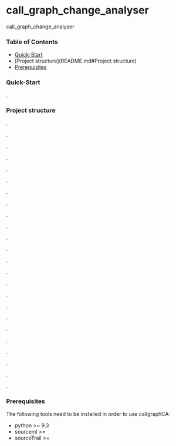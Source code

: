 # call_graph_change_analyser
call_graph_change_analyser

### Table of Contents
* [Quick-Start](README.md#Quick-Start)
* [Project structure](README.md#Project structure)
* [Prerequisites](README.md#Prerequisites)


### Quick-Start
.

### Project structure
.

.

.

.

.

.

.

.

.

.

.

.

.

.

.

.

.

.

.

.

.

.

.

.


### Prerequisites
The following tools need to be installed in order to use callgraphCA:

 * python >= 9.3
 * sourceml >= 
 * sourceTrail >= 

